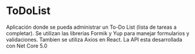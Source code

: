 # ToDoList
Aplicación donde se pueda administrar un To-Do List (lista de tareas a completar).
Se utilizan las librerias Formik y Yup para manejar formularios y validaciones. Tambien se utiliza Axios en React.
La API esta desarrollada con Net Core 5.0
